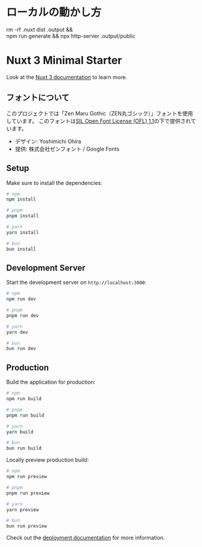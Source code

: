 # ローカルの動かし方
rm -rf .nuxt dist .output && \
npm run generate && npx http-server .output/public

# Nuxt 3 Minimal Starter

Look at the [Nuxt 3 documentation](https://nuxt.com/docs/getting-started/introduction) to learn more.

## フォントについて

このプロジェクトでは「Zen Maru Gothic（ZEN丸ゴシック）」フォントを使用しています。
このフォントは[SIL Open Font License (OFL) 1.1](https://scripts.sil.org/OFL)の下で提供されています。

- デザイン: Yoshimichi Ohira
- 提供: 株式会社ゼンフォント / Google Fonts

## Setup

Make sure to install the dependencies:

```bash
# npm
npm install

# pnpm
pnpm install

# yarn
yarn install

# bun
bun install
```

## Development Server

Start the development server on `http://localhost:3000`:

```bash
# npm
npm run dev

# pnpm
pnpm run dev

# yarn
yarn dev

# bun
bun run dev
```

## Production

Build the application for production:

```bash
# npm
npm run build

# pnpm
pnpm run build

# yarn
yarn build

# bun
bun run build
```

Locally preview production build:

```bash
# npm
npm run preview

# pnpm
pnpm run preview

# yarn
yarn preview

# bun
bun run preview
```

Check out the [deployment documentation](https://nuxt.com/docs/getting-started/deployment) for more information.
